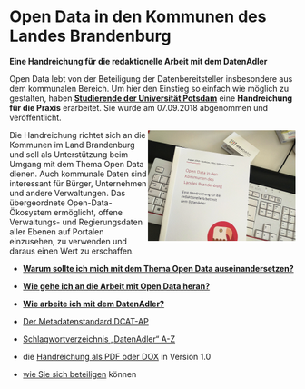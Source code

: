 # Open Data in den Kommunen des Landes Brandenburg
**Eine Handreichung für die redaktionelle Arbeit mit dem DatenAdler**

Open Data lebt von der Beteiligung der Datenbereitsteller insbesondere aus dem kommunalen Bereich. Um hier den Einstieg so einfach wie möglich zu gestalten, haben **[Studierende der Universität Potsdam](Projektchronik.md)** eine **Handreichung für die Praxis** erarbeitet. Sie wurde am 07.09.2018 abgenommen und veröffentlicht.

<p><img  align="right" src="img/IMG_20180919_115851.jpg?raw=true" alt="Foto" width=260 title="Foto einer gedruckte Ausgabe auf einer Tastatur-">
<p>Die Handreichung richtet sich an die Kommunen im Land Brandenburg und soll als Unterstützung beim Umgang mit dem Thema Open
Data dienen. Auch kommunale Daten sind interessant für Bürger, Unternehmen
und andere Verwaltungen. Das übergeordnete Open-Data-Ökosystem
ermöglicht, offene Verwaltungs- und Regierungsdaten aller Ebenen auf
Portalen einzusehen, zu verwenden und daraus einen Wert zu erschaffen.
</p>

* **[Warum sollte ich mich mit dem Thema Open Data auseinandersetzen?](handreichung-gesamt.md#warum-sollte-ich-mich-mit-dem-thema-open-data-auseinandersetzen)**
* **[Wie gehe ich an die Arbeit mit Open Data heran?](handreichung-gesamt.md#wie-gehe-ich-an-die-arbeit-mit-open-data-heran)**
* **[Wie arbeite ich mit dem DatenAdler?](handreichung-gesamt.md#wie-arbeite-ich-mit-dem-datenadler)**

* [Der Metadatenstandard DCAT-AP](handreichung-gesamt.md#der-metadatenstandard-dcat-ap)
* [Schlagwortverzeichnis „DatenAdler“ A-Z](handreichung-gesamt.md#schlagwortverzeichnis-datenadler-a-z)

* die [Handreichung als PDF oder DOX](docs) in Version 1.0
* [wie Sie sich beteiligen](CONTRIBUTING.md) können
